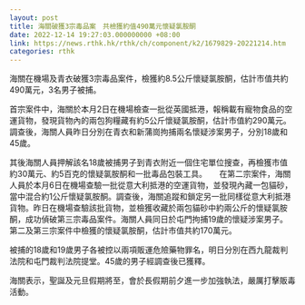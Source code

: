 ```yaml
---
layout: post
title: 海關破獲3宗毒品案　共檢獲約值490萬元懷疑氯胺酮
date: 2022-12-14 19:27:03.000000000 +08:00
link: https://news.rthk.hk/rthk/ch/component/k2/1679829-20221214.htm
categories: rthk
---
```


海關在機場及青衣破獲3宗毒品案件，檢獲約8.5公斤懷疑氯胺酮，估計市值共約490萬元，3名男子被捕。

首宗案件中，海關於本月2日在機場檢查一批從英國抵港，報稱載有寵物食品的空運貨物，發現貨物內的兩包狗糧藏有約5公斤懷疑氯胺酮，估計市值約290萬元。調查後，海關人員昨日分別在青衣和新蒲崗拘捕兩名懷疑涉案男子，分別18歲和45歲。

其後海關人員押解該名18歲被捕男子到青衣附近一個住宅單位搜查，再檢獲市值約30萬元、約5百克的懷疑氯胺酮和一批毒品包裝工具。
　
在第二宗案件，海關人員於本月6日在機場查驗一批從意大利抵港的空運貨物，並發現內藏一包貓砂，當中混合約1公斤懷疑氯胺酮。調查後，海關追蹤和鎖定另一批同樣從意大利抵港貨物。昨日在機場查驗該批貨物，並檢獲收藏於兩包貓砂中約兩公斤的懷疑氯胺酮，成功偵破第三宗毒品案件。海關人員同日於屯門拘捕19歲的懷疑涉案男子。第二及第三宗案件中檢獲的懷疑氯胺酮，估計市值共約170萬元。

被捕的18歲和19歲男子各被控以兩項販運危險藥物罪名，明日分別在西九龍裁判法院和屯門裁判法院提堂。45歲的男子經調查後已獲釋。

海關表示，聖誕及元旦假期將至，會於長假期前夕進一步加強執法，嚴厲打擊販毒活動。
